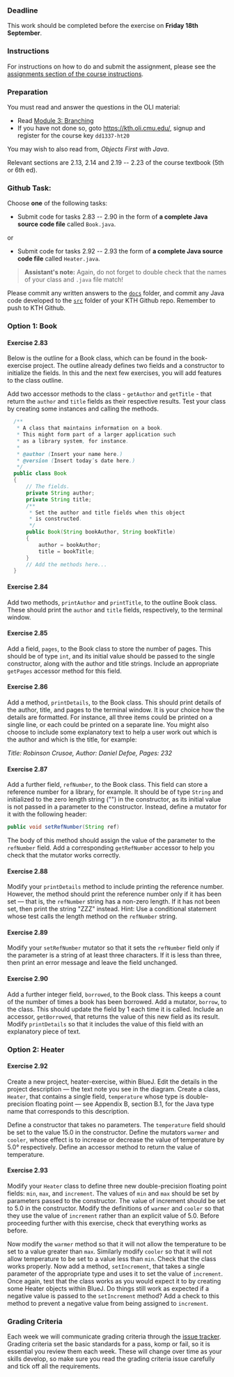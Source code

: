 ### Deadline
This work should be completed before the exercise on **Friday 18th September**.

### Instructions
For instructions on how to do and submit the assignment, please see the
[assignments section of the course instructions](https://gits-15.sys.kth.se/inda-20/course-instructions#assignments).

### Preparation
You must read and answer the questions in the OLI material:

- Read [Module 3: Branching](https://kth.oli.cmu.edu/jcourse/webui/syllabus/module.do?context=3f7e377aac1f08887b5150a577616ebd)
- If you have not done so, goto https://kth.oli.cmu.edu/, signup and register for the course key `dd1337-ht20`

You may wish to also read from, _Objects First with Java_.

Relevant sections are 2.13, 2.14 and 2.19 -- 2.23 of the course textbook (5th or 6th
ed).

### Github Task:
Choose **one** of the following tasks:

- Submit code for tasks 2.83 -- 2.90 in the form of **a complete Java source
  code file** called `Book.java`.

or

- Submit code for tasks 2.92 -- 2.93 the form of **a complete Java source code
  file** called `Heater.java`.

> **Assistant's note:** Again, do not forget to double check that the names
> of your class and `.java` file match!

Please commit any written answers to the [`docs`](docs) folder, and commit any Java code
developed to the [`src`](src) folder of your KTH Github repo. Remember to push to KTH
Github.

### Option 1: Book

#### Exercise 2.83
Below is the outline for a Book class, which can be found in the book-exercise
project. The outline already defines two fields and a constructor to initialize
the fields. In this and the next few exercises, you will add features to the
class outline.

Add two accessor methods to the class - `getAuthor` and `getTitle` - that return
the `author` and `title` fields as their respective results. Test your class by
creating some instances and calling the methods.

```java
  /**
   * A class that maintains information on a book.
   * This might form part of a larger application such
   * as a library system, for instance.
   *
   * @author (Insert your name here.)
   * @version (Insert today’s date here.)
   */
  public class Book
  {
      // The fields.
      private String author;
      private String title;
      /**
       * Set the author and title fields when this object
       * is constructed.
       */
      public Book(String bookAuthor, String bookTitle)
      {
          author = bookAuthor;
          title = bookTitle;
      }
      // Add the methods here...
  }
```

#### Exercise 2.84
Add two methods, `printAuthor` and `printTitle`, to the outline Book class.
These should print the `author` and `title` fields, respectively, to the
terminal window.

#### Exercise 2.85
Add a field, `pages`, to the Book class to store the number of pages. This
should be of type `int`, and its initial value should be passed to the single
constructor, along with the author and title strings. Include an appropriate
`getPages` accessor method for this field.

#### Exercise 2.86
Add a method, `printDetails`, to the Book class. This should print details of
the author, title, and pages to the terminal window. It is your choice how the
details are formatted. For instance, all three items could be printed on a
single line, or each could be printed on a separate line.  You might also choose
to include some explanatory text to help a user work out which is the author and
which is the title, for example:

_Title: Robinson Crusoe, Author: Daniel Defoe, Pages: 232_

#### Exercise 2.87
Add a further field, `refNumber`, to the Book class. This field can store a
reference number for a library, for example. It should be of type `String` and
initialized to the zero length string ("") in the constructor, as its initial
value is not passed in a parameter to the constructor. Instead, define a mutator
for it with the following header:

```java
public void setRefNumber(String ref)
```

The body of this method should assign the value of the parameter to the
`refNumber` field. Add a corresponding `getRefNumber` accessor to help you check
that the mutator works correctly.

#### Exercise 2.88
Modify your `printDetails` method to include printing the reference number.
However, the method should print the reference number only if it has been set —
that is, the `refNumber` string has a non-zero length. If it has not been set,
then print the string "ZZZ" instead. Hint: Use a conditional statement whose
test calls the length method on the `refNumber` string.

#### Exercise 2.89
Modify your `setRefNumber` mutator so that it sets the `refNumber` field only if
the parameter is a string of at least three characters. If it is less than
three, then print an error message and leave the field unchanged.

#### Exercise 2.90
Add a further integer field, `borrowed`, to the Book class. This keeps a count
of the number of times a book has been borrowed. Add a mutator, `borrow`, to the
class. This should update the field by 1 each time it is called. Include an
accessor, `getBorrowed`, that returns the value of this new field as its result.
Modify `printDetails` so that it includes the value of this field with an
explanatory piece of text.

### Option 2: Heater

#### Exercise 2.92
Create a new project, heater-exercise, within BlueJ. Edit the details in the
project description — the text note you see in the diagram. Create a class,
`Heater`, that contains a single field, `temperature` whose type is
double-precision floating point — see Appendix B, section B.1, for the Java type
name that corresponds to this description.

Define a constructor that takes no parameters. The `temperature` field should be
set to the value 15.0 in the constructor. Define the mutators `warmer` and
`cooler`, whose effect is to increase or decrease the value of temperature by
5.0° respectively. Define an accessor method to return the value of temperature.

#### Exercise 2.93
Modify your `Heater` class to define three new double-precision floating point
fields: `min`, `max`, and `increment`. The values of `min` and `max` should be
set by parameters passed to the constructor. The value of increment should be
set to 5.0 in the constructor. Modify the definitions of `warmer` and `cooler`
so that they use the value of `increment` rather than an explicit value of 5.0.
Before proceeding further with this exercise, check that everything works as
before.

Now modify the `warmer` method so that it will not allow the temperature to be
set to a value greater than `max`. Similarly modify `cooler` so that it will not
allow temperature to be set to a value less than `min`. Check that the class
works properly. Now add a method, `setIncrement`, that takes a single parameter
of the appropriate type and uses it to set the value of `increment`. Once again,
test that the class works as you would expect it to by creating some Heater
objects within BlueJ. Do things still work as expected if a negative value is
passed to the `setIncrement` method?  Add a check to this method to prevent a
negative value from being assigned to `increment`.

### Grading Criteria
Each week we will communicate grading criteria through the [issue tracker](../../issues/). Grading criteria set the basic standards for a pass, komp or fail, so it is essential you review them each week. These will change over time as your skills develop, so make sure you read the grading criteria issue carefully and tick off all the requirements.
